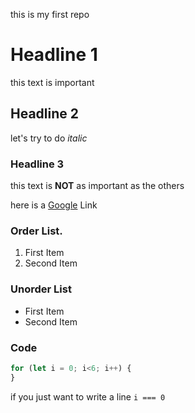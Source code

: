 this is my first repo

# Headline 1 
this text is important 

## Headline 2
let's try to do *italic*

### Headline 3

this text is **NOT** as important as the others

here is a [Google](https://www.google.com/) Link 

### Order List.
1. First Item 
2. Second Item 

### Unorder List 
- First Item 
- Second Item 

### Code
``` js
for (let i = 0; i<6; i++) {
}

```

if you just want to write a line `i === 0`
